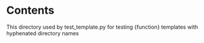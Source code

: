 # Contents

This directory used by test_template.py for testing {function} templates with hyphenated directory names